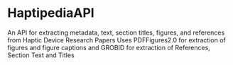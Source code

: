 # HaptipediaAPI
An API for extracting metadata, text, section titles, figures, and references from Haptic Device Research Papers
Uses PDFFigures2.0 for extraction of figures and figure captions and GROBID for extraction of References, Section Text and Titles
